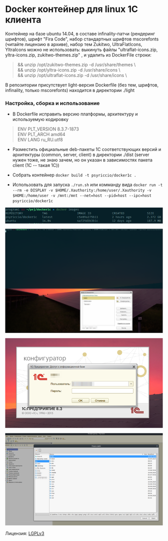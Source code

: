# Docker контейнер для linux 1С клиента

Контейнер на базе ubuntu 14.04, в составе infinality-патчи (рендеринг шрифтов),
шрифт "Fira Code", набор стандартных шрифтов mscorefonts (читайте лицензию в архиве),
набор тем Zukitwo, UltraFlatIcons, YltraIcons
можно не использовать: выкинуть файлы "ultraflat-icons.zip, yltra-icons.zip, zukitwo-themes.zip" ,
и удалить из DockerFile строки:
<blockquote>
  <p>
  && unzip /opt/zukitwo-themes.zip -d /usr/share/themes \ <br>
  && unzip /opt/yltra-icons.zip -d /usr/share/icons \ <br>
  && unzip /opt/ultraflat-icons.zip -d /usr/share/icons \ <br>
  </p>
</blockquote>

В репозитории присутствует light-версия Dockerfile (без тем, шрифтов, infinality, только mscorefonts)
находится в директории ./light

### Настройка, сборка и использование

* В Dockerfile исправить версию платформы, архитектуру и используемую кодировку
<blockquote>
  ENV PLT_VERSION 8.3.7-1873 <br>
  ENV PLT_ARCH amd64 <br>
  ENV LANG ru_RU.utf8 <br>
</blockquote>

* Разместить официальные deb-пакеты 1С соответствующих версий и архитектуры (common, server, client) в директории ./dist (server нужен тоже, не знаю зачем, но он указан в зависимостях пакета client (1С -- такая 1С))

* Собрать контейнер `docker build -t psyriccio/docker1c .`

* Использовать для запуска `./run.sh` или комманду вида
`docker run -t --rm -e DISPLAY -v $HOME/.Xauthority:/home/user/.Xauthority -v $HOME:/home/user -v /mnt:/mnt --net=host --pid=host --ipc=host psyriccio/docker1c`

![imlst.png](./screenshots/imglst.png)

![shot01.png](./screenshots/shot01.png)

![shot02.png](./screenshots/shot02.png)

![shot03.png](./screenshots/shot03.png)

Лицензия: [LGPLv3](./LICENSE.TXT)
